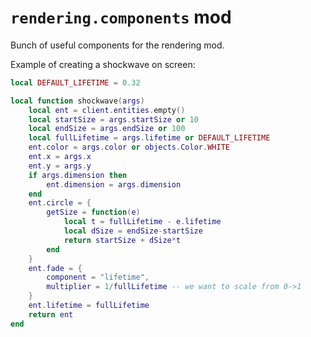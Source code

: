 

# `rendering.components` mod

Bunch of useful components for the rendering mod.

Example of creating a shockwave on screen:

```lua
local DEFAULT_LIFETIME = 0.32

local function shockwave(args)
    local ent = client.entities.empty()
    local startSize = args.startSize or 10
    local endSize = args.endSize or 100
    local fullLifetime = args.lifetime or DEFAULT_LIFETIME
    ent.color = args.color or objects.Color.WHITE
    ent.x = args.x
    ent.y = args.y
    if args.dimension then
        ent.dimension = args.dimension
    end
    ent.circle = {
        getSize = function(e)
            local t = fullLifetime - e.lifetime
            local dSize = endSize-startSize 
            return startSize + dSize*t
        end
    }
    ent.fade = {
        component = "lifetime",
        multiplier = 1/fullLifetime -- we want to scale from 0->1
    }
    ent.lifetime = fullLifetime
    return ent
end

```

